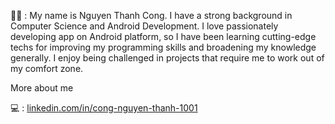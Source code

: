 👨‍🎓 : My name is Nguyen Thanh Cong. I have a strong background in Computer Science and Android Development. I love passionately developing app on Android platform, so I have been learning cutting-edge techs for improving my programming skills and broadening my knowledge generally. I enjoy being challenged in projects that require me to work out of my comfort zone.

More about me

💻 : [linkedin.com/in/cong-nguyen-thanh-1001](www.linkedin.com/in/cong-nguyen-thanh-1001)
